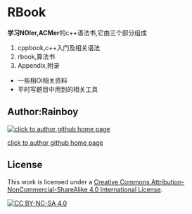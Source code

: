 # RBook

**学习NOIer,ACMer**的c++语法书,它由三个部分组成

1. cppbook,c++入门及相关语法
2. rbook,算法书
3. Appendix,附录
  - 一些相OI相关资料
  - 平时写题目中用到的相关工具



## Author:Rainboy


[![click to author github home page](https://github.com/rainboylvx.png?size=200)](https://github.com/Rainboylvx/)

[click to author github home page](https://github.com/Rainboylvx/)


## License

This work is licensed under a [Creative Commons Attribution-NonCommercial-ShareAlike 4.0 International License](http://creativecommons.org/licenses/by-nc-sa/4.0/).

[![CC BY-NC-SA 4.0](https://camo.githubusercontent.com/7af524e82af24d98f89dde7c9c9a3849af52e420a66da140b7c7ae92bf7512d5/68747470733a2f2f6c6963656e7365627574746f6e732e6e65742f6c2f62792d6e632d73612f342e302f38387833312e706e67)](http://creativecommons.org/licenses/by-nc-sa/4.0/)
